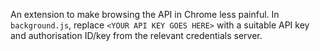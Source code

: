 An extension to make browsing the API in Chrome less painful. In `background.js`,
replace `<YOUR API KEY GOES HERE>` with a suitable API key and authorisation ID/key
from the relevant credentials server.